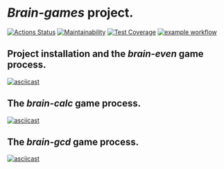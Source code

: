 # **_Brain-games_** project.

[![Actions Status](https://github.com/arzartden/frontend-project-lvl1/workflows/hexlet-check/badge.svg)](https://github.com/arzartden/frontend-project-lvl1/actions/workflows/hexlet-check.yml)
[![Maintainability](https://api.codeclimate.com/v1/badges/96da757da23faab2ada6/maintainability)](https://codeclimate.com/github/arzartden/frontend-project-lvl1/maintainability)
[![Test Coverage](https://api.codeclimate.com/v1/badges/96da757da23faab2ada6/test_coverage)](https://codeclimate.com/github/arzartden/frontend-project-lvl1/test_coverage)
[![example workflow](https://github.com/arzartden/frontend-project-lvl1/actions/workflows/makelint.yml/badge.svg)](https://github.com/arzartden/frontend-project-lvl1/actions/workflows/makelint.yml)

## Project installation and the **_brain-even_** game process.

[![asciicast](https://asciinema.org/a/vXxrgi6bTiYwn7KNF0EPgnZK2.svg)](https://asciinema.org/a/vXxrgi6bTiYwn7KNF0EPgnZK2)

## The **_brain-calc_** game process.

[![asciicast](https://asciinema.org/a/payCcftNHpUO8B9EGLnyrpHAj.svg)](https://asciinema.org/a/payCcftNHpUO8B9EGLnyrpHAj)

## The **_brain-gcd_** game process.

[![asciicast](https://asciinema.org/a/9ut92JQyw2ejrZnWCZueOnzCH.svg)](https://asciinema.org/a/9ut92JQyw2ejrZnWCZueOnzCH)
